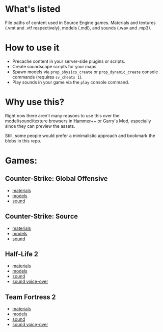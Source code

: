 # What's listed
File paths of content used in Source Engine games. Materials and textures (.vmt and .vtf respectively), models (.mdl), and sounds (.wav and .mp3).

# How to use it
- Precache content in your server-side plugins or scripts.
- Create soundscape scripts for your maps.
- Spawn models via `prop_physics_create` or `prop_dynamic_create` console commands (requires `sv_cheats 1`).
- Play sounds in your game via the `play` console command.

# Why use this?
Right now there aren't many reasons to use this over the model/sound/texture browsers in [Hammer++](https://developer.valvesoftware.com/wiki/Hammer%2B%2B) or Garry's Mod, especially since they can preview the assets.

Still, some people would prefer a minimalistic approach and bookmark the blobs in this repo.

# Games:

## Counter-Strike: Global Offensive
- [materials](https://github.com/JagFlax/Source-Games-Content-List/blob/main/csgo/materials.txt)
- [models](https://github.com/JagFlax/Source-Games-Content-List/blob/main/csgo/models.txt)
- [sound](https://github.com/JagFlax/Source-Games-Content-List/blob/main/csgo/sound.txt)

## Counter-Strike: Source
- [materials](https://github.com/JagFlax/Source-Games-Content-List/blob/main/cstrike/materials.txt)
- [models](https://github.com/JagFlax/Source-Games-Content-List/blob/main/cstrike/models.txt)
- [sound](https://github.com/JagFlax/Source-Games-Content-List/blob/main/cstrike/sound.txt)

## Half-Life 2
- [materials](https://github.com/JagFlax/Source-Games-Content-List/blob/main/hl2/materials.txt)
- [models](https://github.com/JagFlax/Source-Games-Content-List/blob/main/hl2/models.txt)
- [sound](https://github.com/JagFlax/Source-Games-Content-List/blob/main/hl2/sound.txt)
- [sound voice-over](https://github.com/JagFlax/Source-Games-Content-List/blob/main/hl2/sound_vo_english.txt)

## Team Fortress 2
- [materials](https://github.com/JagFlax/Source-Games-Content-List/blob/main/tf/materials.txt)
- [models](https://github.com/JagFlax/Source-Games-Content-List/blob/main/tf/models.txt)
- [sound](https://github.com/JagFlax/Source-Games-Content-List/blob/main/tf/sound.txt)
- [sound voice-over](https://github.com/JagFlax/Source-Games-Content-List/blob/main/tf/sound_vo_english.txt)
